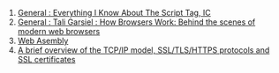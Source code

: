 1. [General : Everything I Know About The Script Tag, IC](https://eager.io/blog/everything-I-know-about-the-script-tag/)
2. [General : Tali Garsiel : How Browsers Work: Behind the scenes of modern web browsers](https://www.html5rocks.com/en/tutorials/internals/howbrowserswork/)
3. [Web Asembly](https://itnext.io/the-anatomy-of-webassembly-writing-your-first-webassembly-module-using-c-c-d9ee18f7ac9b)
4. [A brief overview of the TCP/IP model, SSL/TLS/HTTPS protocols and SSL certificates](https://itnext.io/a-brief-overview-of-the-tcp-ip-model-ssl-tls-https-protocols-and-ssl-certificates-d5a6269fe29e)
